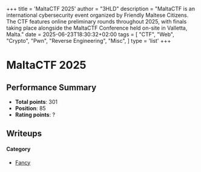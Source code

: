 +++
title = 'MaltaCTF 2025'
author = "3HLD"
description = "MaltaCTF is an international cybersecurity event organized by Friendly Maltese Citizens. The CTF features online preliminary rounds throughout 2025, with finals taking place alongside the MaltaCTF Conference held on-site in Valletta, Malta."
date = 2025-06-23T18:30:32+02:00
tags = [
    "CTF",
    "Web",
    "Crypto",
    "Pwn",
    "Reverse Engineering",
    "Misc",
]
type = 'list'
+++

# MaltaCTF 2025

## Performance Summary

- **Total points**: 301
- **Position**: 85
- **Rating points**: ?

## Writeups

#### Category

- [Fancy](/writeups/maltactf2025/fancy/)
